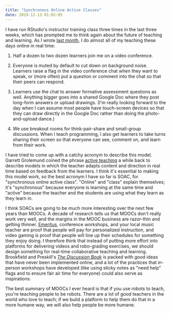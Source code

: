 ```yaml
---
title: "Synchronous Online Active Classes"
date: 2019-12-13 01:02:03
---
```


I have run RStudio's instructor training class three times in the last three weeks,
which has prompted me to think again about the future of teaching and learning.
As I wrote [last month]({{site.github.url}}/2019/11/25/how-i-teach-today.html),
I do almost all of my teaching these days online in real time:

1.  Half a dozen to two dozen learners join me on a video conference.

2.  Everyone is muted by default to cut down on background noise.
    Learners raise a flag in the video conference chat when they want to speak,
    or (more often) put a question or comment into the chat
    so that their peers can respond.

3.  Learners use the chat to answer formative assessment questions as well.
    Anything bigger goes into a shared Google Doc
    where they post long-form answers or upload drawings.
    (I'm really looking forward to the day when I can assume most people have touch-screen devices
    so that they can draw directly in the Google Doc
    rather than doing the photo-and-upload dance.)

4.  We use breakout rooms for think-pair-share and small-group discussions.
    When I teach programming,
    I also get learners to take turns sharing their screen
    so that everyone can see, comment on, and learn from their work.

I have tried to come up with a catchy acronym to describe this model.
Garrett Grolemund coined the phrase [active teaching]({{site.github.url}}/2019/05/26/active-teaching.html) a while back
to describe models in which the teacher adapts content and direction in real time
based on feedback from the learners.
I think it's essential to making this model work,
so the best acronym I have so far is SOAC,
for "synchronous online active class".
"Online" and "class" explain themselves;
it's "synchronous" because everyone is learning at the same time
and "active" because the teacher and the students are using what they learn as they learn in.

I think SOACs are going to be much more interesting over the next few years than MOOCs.
A decade of research tells us that MOOCs don't really work very well,
and the margins in the MOOC business are razor-thin and getting thinner.
[Emeritus](https://emeritus.org/), conference workshops, and your local music teacher
are proof that people will pay for personalized instruction,
and video gaming is proof that people will line up their schedules for something they enjoy doing.
I therefore think that instead of putting more effort into platforms for delivering videos and robo-grading exercises,
we should design something for real-time collaborative teaching and learning.
Brookfield and Preskill's [*The Discussion Book*](https://www.wiley.com/en-us/The+Discussion+Book%3A+50+Great+Ways+to+Get+People+Talking-p-9781119049715)
is packed with good ideas that have never been implemented online,
and a lot of the practices that in-person workshops have developed
(like using sticky notes as "need help" flags and to ensure fair air time for everyone)
could also serve as inspirations.

The best summary of MOOCs I ever heard is that if you use robots to teach,
you're teaching people to be robots.
There are a lot of good teachers in the world who love to teach;
if we build a platform to help them do that in a more humane way,
we will also help people be more humane.

